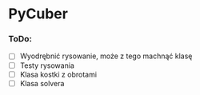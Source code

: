 # PyCuber

### ToDo:

- [ ] Wyodrębnić rysowanie, może z tego machnąć klasę
- [ ] Testy rysowania
- [ ] Klasa kostki z obrotami
- [ ] Klasa solvera